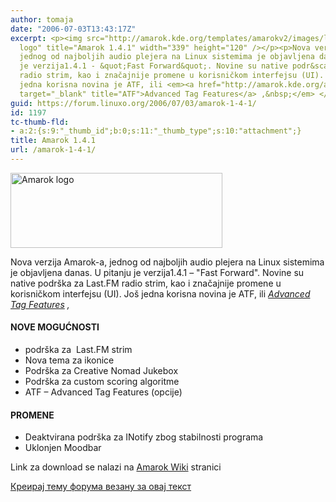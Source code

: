 ```yaml
---
author: tomaja
date: "2006-07-03T13:43:17Z"
excerpt: <p><img src="http://amarok.kde.org/templates/amarokv2/images/logo9.png" alt="Amarok
  logo" title="Amarok 1.4.1" width="339" height="120" /></p><p>Nova verzija Amarok-a,
  jednog od najboljih audio plejera na Linux sistemima je objavljena danas. U pitanju
  je verzija1.4.1 - &quot;Fast Forward&quot;. Novine su native podr&scaron;ka za Last.FM
  radio strim, kao i značajnije promene u korisničkom interfejsu (UI). Jo&scaron;
  jedna korisna novina je ATF, ili <em><a href="http://amarok.kde.org/amarokwiki/index.php/Advanced_Tag_Features_%28ATF%29"
  target="_blank" title="ATF">Advanced Tag Features</a> ,&nbsp;</em> </p>
guid: https://forum.linuxo.org/2006/07/03/amarok-1-4-1/
id: 1197
tc-thumb-fld:
- a:2:{s:9:"_thumb_id";b:0;s:11:"_thumb_type";s:10:"attachment";}
title: Amarok 1.4.1
url: /amarok-1-4-1/
---
```

<img src="http://amarok.kde.org/templates/amarokv2/images/logo9.png" alt="Amarok logo" title="Amarok 1.4.1" width="339" height="120" />

Nova verzija Amarok-a, jednog od najboljih audio plejera na Linux sistemima je objavljena danas. U pitanju je verzija1.4.1 &#8211; "Fast Forward". Novine su native podr&scaron;ka za Last.FM radio strim, kao i značajnije promene u korisničkom interfejsu (UI). Jo&scaron; jedna korisna novina je ATF, ili _<a href="http://amarok.kde.org/amarokwiki/index.php/Advanced_Tag_Features_%28ATF%29" target="_blank" title="ATF">Advanced Tag Features</a> ,&nbsp;_ 

<!--break-->

#### NOVE MOGUĆNOSTI  


  * podr&scaron;ka za&nbsp; Last.FM strim
  * Nova tema za ikonice
  * Podr&scaron;ka za Creative Nomad Jukebox
  * Podr&scaron;ka za custom scoring algoritme
  * ATF &#8211; Advanced Tag Features (opcije)

#### PROMENE  


  * Deaktvirana podr&scaron;ka za INotify zbog stabilnosti programa
  * Uklonjen Moodbar

Link za download se nalazi na [Amarok Wiki](http://amarok.kde.org/amarokwiki/index.php/Download "Amarok download") stranici 

[Креирај тему форума везану за овај текст](https://linuxo.org/nova-tema-na-forumu/?se_pid=1197)
